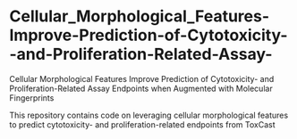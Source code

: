 # Cellular_Morphological_Features-Improve-Prediction-of-Cytotoxicity--and-Proliferation-Related-Assay-
Cellular Morphological Features Improve Prediction of Cytotoxicity- and Proliferation-Related Assay Endpoints when Augmented with Molecular Fingerprints

This repository contains code on leveraging cellular morphological features to predict cytotoxicity- and proliferation-related endpoints from ToxCast
